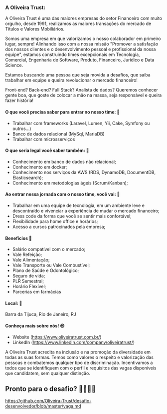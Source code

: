 ### A Oliveira Trust:
A Oliveira Trust é uma das maiores empresas do setor Financeiro com muito orgulho, desde 1991, realizamos as maiores transações do mercado de Títulos e Valores Mobiliários.

Somos uma empresa em que valorizamos o nosso colaborador em primeiro lugar, sempre! Alinhando isso com a nossa missão "Promover a satisfação dos nossos clientes e o desenvolvimento pessoal e profissional da nossa equipe", estamos construindo times excepcionais em Tecnologia, Comercial, Engenharia de Software, Produto, Financeiro, Jurídico e Data Science.

Estamos buscando uma pessoa que seja movida a desafios, que saiba trabalhar em equipe e queira revolucionar o mercado financeiro!

Front-end? Back-end? Full Stack? Analista de dados? Queremos conhecer gente boa, que goste de colocar a mão na massa, seja responsável e queira fazer história!

#### O que você precisa saber para entrar no nosso time: 🚀
- Trabalhar com frameworks (Laravel, Lumen, Yii, Cake, Symfony ou outros...)
- Banco de dados relacional (MySql, MariaDB)
- Trabalhar com microsserviços

#### O que seria legal você saber também: 🚀
- Conhecimento em banco de dados não relacional;
- Conhecimento em docker;
- Conhecimento nos serviços da AWS (RDS, DynamoDB, DocumentDB, Elasticsearch);
- Conhecimento em metodologias ágeis (Scrum/Kanban);

#### Ao entrar nessa jornada com o nosso time, você vai: 🚀
- Trabalhar em uma equipe de tecnologia, em um ambiente leve e descontraído e vivenciar a experiência de mudar o mercado financeiro;
- Dress code da forma que você se sentir mais confortável;
- Flexibilidade para home office e horários;
- Acesso a cursos patrocinados pela empresa;

#### Benefícios 🚀
- Salário compatível com o mercado;
- Vale Refeição;
- Vale Alimentação;
- Vale Transporte ou Vale Combustível;
- Plano de Saúde e Odontológico;
- Seguro de vida;
- PLR Semestral;
- Horário Flexível;
- Parcerias em farmácias

#### Local: 🚀
Barra da Tijuca, Rio de Janeiro, RJ

#### Conheça mais sobre nós! :sunglasses:
- Website (https://www.oliveiratrust.com.br/)
- LinkedIn (https://www.linkedin.com/company/oliveiratrust/)

A Oliveira Trust acredita na inclusão e na promoção da diversidade em todas as suas formas. Temos como valores o respeito e valorização das pessoas e combatemos qualquer tipo de discriminação. Incentivamos a todos que se identifiquem com o perfil e requisitos das vagas disponíveis que candidatem, sem qualquer distinção.

## Pronto para o desafio? 🚀🚀🚀🚀
https://github.com/Oliveira-Trust/desafio-desenvolvedor/blob/master/vaga.md
